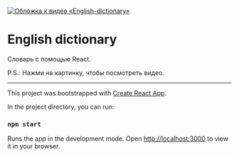 
[![Обложка к видео «English-dictionary»](./src/image/img.png)](https://youtu.be/-CH5yU_9QsQ)



# English dictionary


Словарь с помощью React.


P.S.: Нажми на картинку, чтобы посмотреть видео.


---


This project was bootstrapped with [Create React App](https://github.com/facebook/create-react-app).


In the project directory, you can run:

### `npm start`

Runs the app in the development mode.
Open [http://localhost:3000](http://localhost:3000) to view it in your browser.

